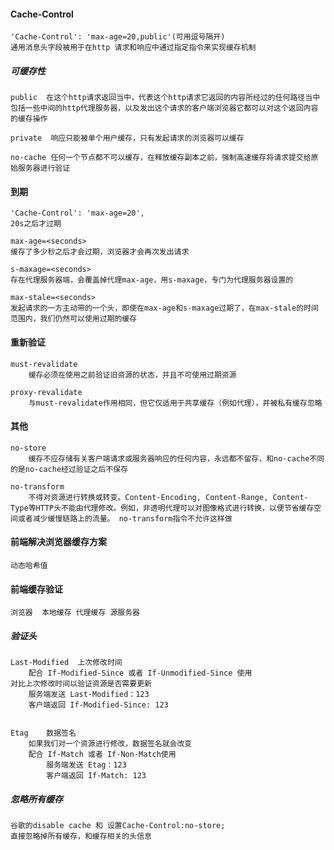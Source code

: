####  Cache-Control 

    'Cache-Control': 'max-age=20,public'(可用逗号隔开)
    通用消息头字段被用于在http 请求和响应中通过指定指令来实现缓存机制

##### 可缓存性

    public  在这个http请求返回当中，代表这个http请求它返回的内容所经过的任何路径当中包括一些中间的http代理服务器，以及发出这个请求的客户端浏览器它都可以对这个返回内容的缓存操作
    
    private  响应只能被单个用户缓存，只有发起请求的浏览器可以缓存
    
    no-cache 任何一个节点都不可以缓存，在释放缓存副本之前，强制高速缓存将请求提交给原始服务器进行验证

#### 到期

    'Cache-Control': 'max-age=20',
    20s之后才过期

    max-age=<seconds>
    缓存了多少秒之后才会过期，浏览器才会再次发出请求

    s-maxage=<seconds>
    存在代理服务器端，会覆盖掉代理max-age，用s-maxage，专门为代理服务器设置的

    max-stale=<seconds>
    发起请求的一方主动带的一个头，即使在max-age和s-maxage过期了，在max-stale的时间范围内，我们仍然可以使用过期的缓存

#### 重新验证

    must-revalidate 
        缓存必须在使用之前验证旧资源的状态，并且不可使用过期资源

    proxy-revalidate
        与must-revalidate作用相同，但它仅适用于共享缓存（例如代理），并被私有缓存忽略

#### 其他

    no-store 
        缓存不应存储有关客户端请求或服务器响应的任何内容，永远都不留存，和no-cache不同的是no-cache经过验证之后不保存
    
    no-transform
        不得对资源进行转换或转变。Content-Encoding, Content-Range, Content-Type等HTTP头不能由代理修改。例如，非透明代理可以对图像格式进行转换，以便节省缓存空间或者减少缓慢链路上的流量。 no-transform指令不允许这样做


#### 前端解决浏览器缓存方案

    动态哈希值

#### 前端缓存验证

    浏览器  本地缓存 代理缓存 源服务器

##### 验证头

    Last-Modified  上次修改时间 
        配合 If-Modified-Since 或者 If-Unmodified-Since 使用
    对比上次修改时间以验证资源是否需要更新
        服务端发送 Last-Modified：123
        客户端返回 If-Modified-Since: 123


    Etag    数据签名
        如果我们对一个资源进行修改，数据签名就会改变
        配合 If-Match 或者 If-Non-Match使用
            服务端发送 Etag：123
            客户端返回 If-Match: 123
        
##### 忽略所有缓存

    谷歌的disable cache 和 设置Cache-Control:no-store;
    直接忽略掉所有缓存，和缓存相关的头信息


